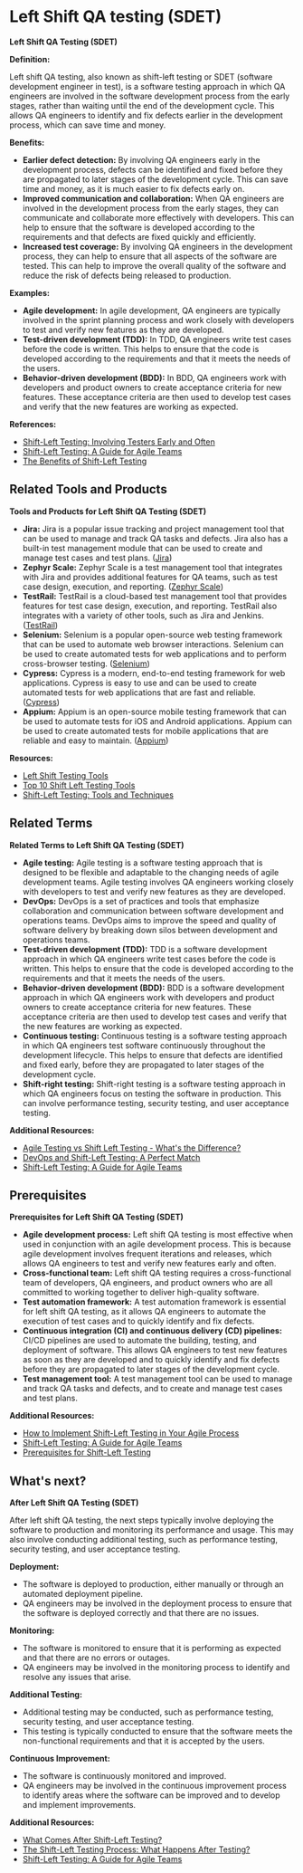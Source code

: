 # Left Shift QA testing (SDET)

**Left Shift QA Testing (SDET)**

**Definition:**

Left shift QA testing, also known as shift-left testing or SDET (software development engineer in test), is a software testing approach in which QA engineers are involved in the software development process from the early stages, rather than waiting until the end of the development cycle. This allows QA engineers to identify and fix defects earlier in the development process, which can save time and money.

**Benefits:**

* **Earlier defect detection:** By involving QA engineers early in the development process, defects can be identified and fixed before they are propagated to later stages of the development cycle. This can save time and money, as it is much easier to fix defects early on.
* **Improved communication and collaboration:** When QA engineers are involved in the development process from the early stages, they can communicate and collaborate more effectively with developers. This can help to ensure that the software is developed according to the requirements and that defects are fixed quickly and efficiently.
* **Increased test coverage:** By involving QA engineers in the development process, they can help to ensure that all aspects of the software are tested. This can help to improve the overall quality of the software and reduce the risk of defects being released to production.

**Examples:**

* **Agile development:** In agile development, QA engineers are typically involved in the sprint planning process and work closely with developers to test and verify new features as they are developed.
* **Test-driven development (TDD):** In TDD, QA engineers write test cases before the code is written. This helps to ensure that the code is developed according to the requirements and that it meets the needs of the users.
* **Behavior-driven development (BDD):** In BDD, QA engineers work with developers and product owners to create acceptance criteria for new features. These acceptance criteria are then used to develop test cases and verify that the new features are working as expected.

**References:**

* [Shift-Left Testing: Involving Testers Early and Often](https://www.guru99.com/shift-left-testing.html)
* [Shift-Left Testing: A Guide for Agile Teams](https://www.atlassian.com/continuous-delivery/shift-left-testing/)
* [The Benefits of Shift-Left Testing](https://xebialabs.com/shift-left-testing/)

## Related Tools and Products

**Tools and Products for Left Shift QA Testing (SDET)**

* **Jira:** Jira is a popular issue tracking and project management tool that can be used to manage and track QA tasks and defects. Jira also has a built-in test management module that can be used to create and manage test cases and test plans. ([Jira](https://www.atlassian.com/software/jira/))
* **Zephyr Scale:** Zephyr Scale is a test management tool that integrates with Jira and provides additional features for QA teams, such as test case design, execution, and reporting. ([Zephyr Scale](https://www.zephyrscale.com/))
* **TestRail:** TestRail is a cloud-based test management tool that provides features for test case design, execution, and reporting. TestRail also integrates with a variety of other tools, such as Jira and Jenkins. ([TestRail](https://www.gurock.com/testrail/))
* **Selenium:** Selenium is a popular open-source web testing framework that can be used to automate web browser interactions. Selenium can be used to create automated tests for web applications and to perform cross-browser testing. ([Selenium](https://www.selenium.dev/))
* **Cypress:** Cypress is a modern, end-to-end testing framework for web applications. Cypress is easy to use and can be used to create automated tests for web applications that are fast and reliable. ([Cypress](https://www.cypress.io/))
* **Appium:** Appium is an open-source mobile testing framework that can be used to automate tests for iOS and Android applications. Appium can be used to create automated tests for mobile applications that are reliable and easy to maintain. ([Appium](https://appium.io/))

**Resources:**

* [Left Shift Testing Tools](https://www.softwaretestinghelp.com/left-shift-testing-tools/)
* [Top 10 Shift Left Testing Tools](https://www.softwaretestingo.com/top-shift-left-testing-tools/)
* [Shift-Left Testing: Tools and Techniques](https://xebialabs.com/shift-left-testing-tools-techniques/)

## Related Terms

**Related Terms to Left Shift QA Testing (SDET)**

* **Agile testing:** Agile testing is a software testing approach that is designed to be flexible and adaptable to the changing needs of agile development teams. Agile testing involves QA engineers working closely with developers to test and verify new features as they are developed.
* **DevOps:** DevOps is a set of practices and tools that emphasize collaboration and communication between software development and operations teams. DevOps aims to improve the speed and quality of software delivery by breaking down silos between development and operations teams.
* **Test-driven development (TDD):** TDD is a software development approach in which QA engineers write test cases before the code is written. This helps to ensure that the code is developed according to the requirements and that it meets the needs of the users.
* **Behavior-driven development (BDD):** BDD is a software development approach in which QA engineers work with developers and product owners to create acceptance criteria for new features. These acceptance criteria are then used to develop test cases and verify that the new features are working as expected.
* **Continuous testing:** Continuous testing is a software testing approach in which QA engineers test software continuously throughout the development lifecycle. This helps to ensure that defects are identified and fixed early, before they are propagated to later stages of the development cycle.
* **Shift-right testing:** Shift-right testing is a software testing approach in which QA engineers focus on testing the software in production. This can involve performance testing, security testing, and user acceptance testing.

**Additional Resources:**

* [Agile Testing vs Shift Left Testing - What's the Difference?](https://www.softwaretestinghelp.com/agile-testing-vs-shift-left-testing/)
* [DevOps and Shift-Left Testing: A Perfect Match](https://www.xebialabs.com/devops-shift-left-testing-perfect-match/)
* [Shift-Left Testing: A Guide for Agile Teams](https://www.atlassian.com/continuous-delivery/shift-left-testing/)

## Prerequisites

**Prerequisites for Left Shift QA Testing (SDET)**

* **Agile development process:** Left shift QA testing is most effective when used in conjunction with an agile development process. This is because agile development involves frequent iterations and releases, which allows QA engineers to test and verify new features early and often.
* **Cross-functional team:** Left shift QA testing requires a cross-functional team of developers, QA engineers, and product owners who are all committed to working together to deliver high-quality software.
* **Test automation framework:** A test automation framework is essential for left shift QA testing, as it allows QA engineers to automate the execution of test cases and to quickly identify and fix defects.
* **Continuous integration (CI) and continuous delivery (CD) pipelines:** CI/CD pipelines are used to automate the building, testing, and deployment of software. This allows QA engineers to test new features as soon as they are developed and to quickly identify and fix defects before they are propagated to later stages of the development cycle.
* **Test management tool:** A test management tool can be used to manage and track QA tasks and defects, and to create and manage test cases and test plans.

**Additional Resources:**

* [How to Implement Shift-Left Testing in Your Agile Process](https://www.infoq.com/articles/implement-shift-left-testing-agile-process/)
* [Shift-Left Testing: A Guide for Agile Teams](https://www.atlassian.com/continuous-delivery/shift-left-testing/)
* [Prerequisites for Shift-Left Testing](https://xebialabs.com/shift-left-testing-prerequisites/)

## What's next?

**After Left Shift QA Testing (SDET)**

After left shift QA testing, the next steps typically involve deploying the software to production and monitoring its performance and usage. This may also involve conducting additional testing, such as performance testing, security testing, and user acceptance testing.

**Deployment:**

* The software is deployed to production, either manually or through an automated deployment pipeline.
* QA engineers may be involved in the deployment process to ensure that the software is deployed correctly and that there are no issues.

**Monitoring:**

* The software is monitored to ensure that it is performing as expected and that there are no errors or outages.
* QA engineers may be involved in the monitoring process to identify and resolve any issues that arise.

**Additional Testing:**

* Additional testing may be conducted, such as performance testing, security testing, and user acceptance testing.
* This testing is typically conducted to ensure that the software meets the non-functional requirements and that it is accepted by the users.

**Continuous Improvement:**

* The software is continuously monitored and improved.
* QA engineers may be involved in the continuous improvement process to identify areas where the software can be improved and to develop and implement improvements.

**Additional Resources:**

* [What Comes After Shift-Left Testing?](https://xebialabs.com/shift-left-testing-comes-after/)
* [The Shift-Left Testing Process: What Happens After Testing?](https://www.softwaretestinghelp.com/shift-left-testing-process/)
* [Shift-Left Testing: A Guide for Agile Teams](https://www.atlassian.com/continuous-delivery/shift-left-testing/)
